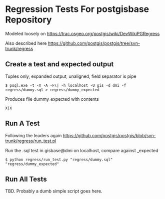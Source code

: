 # Regression Tests For postgisbase Repository

Modeled loosely on https://trac.osgeo.org/postgis/wiki/DevWikiPGRegress

Also described here https://github.com/postgis/postgis/tree/svn-trunk/regress

## Create a test and expected output

Tuples only, expanded output, unaligned, field separator is pipe

    $ psql.exe -t -X -A -F\| -h localhost -U gis -d dmi -f regress/dummy.sql > regress/dummy_expected

Produces file dummy_expected with contents

    X|X

## Run A Test

Following the leaders again https://github.com/postgis/postgis/blob/svn-trunk/regress/run_test.pl

Run the <testname>.sql test in gisbase@dmi on localhost, compare against <testname>_expected

    $ python regress/run_test.py "regress/dummy.sql" "regress/dummy_expected"

## Run All Tests

TBD.  Probably a dumb simple script goes here.




